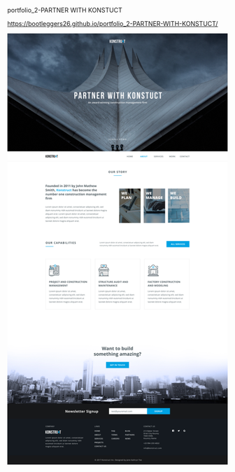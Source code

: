 portfolio_2-PARTNER WITH KONSTUCT

https://bootleggers26.github.io/portfolio_2-PARTNER-WITH-KONSTUCT/

![PARTNER WITH KONSTUC_PROMO](img/pixelPerfect.jpg)
